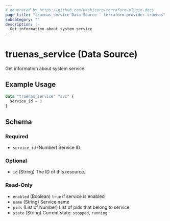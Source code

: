 ```yaml
---
# generated by https://github.com/hashicorp/terraform-plugin-docs
page_title: "truenas_service Data Source - terraform-provider-truenas"
subcategory: ""
description: |-
  Get information about system service
---
```


# truenas_service (Data Source)

Get information about system service

## Example Usage

```terraform
data "truenas_service" "svc" {
  service_id = 3
}
```

<!-- schema generated by tfplugindocs -->
## Schema

### Required

- `service_id` (Number) Service ID

### Optional

- `id` (String) The ID of this resource.

### Read-Only

- `enabled` (Boolean) `true` if service is enabled
- `name` (String) Service name
- `pids` (List of Number) List of pids that belong to service
- `state` (String) Current state: `stopped`, `running`


